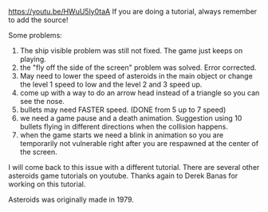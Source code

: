 https://youtu.be/HWuU5ly0taA
If you are doing a tutorial, always remember to add the source!

Some problems:
1. The ship visible problem was still not fixed. The game just keeps on playing.
2. the "fly off the side of the screen" problem was solved. Error corrected.
3. May need to lower the speed of asteroids in the main object or change the level 1 speed to low and the level 2 and 3 speed up.
4. come up with a way to do an arrow head instead of a triangle so you can see the nose.
5. bullets may need FASTER speed. (DONE from 5 up to 7 speed)
6. we need a game pause and a death animation. Suggestion using 10 bullets flying in different directions when the collision happens.
7. when the game starts we need a blink in animation so you are temporarily not vulnerable right after you are respawned at the center of the screen.


I will come back to this issue with a different tutorial. There are several other asteroids game tutorials on youtube. Thanks again to Derek Banas for working on this tutorial.

Asteroids was originally made in 1979.
